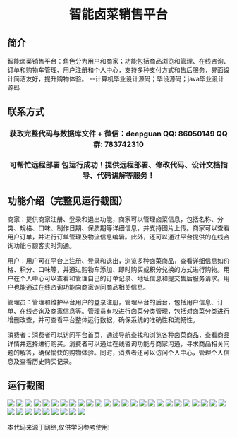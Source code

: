 <p><h1 align="center">智能卤菜销售平台</h1></p>

## 简介
智能卤菜销售平台：角色分为用户和商家；功能包括商品浏览和管理、在线咨询、订单和购物车管理、用户注册和个人中心，支持多种支付方式和售后服务，界面设计简洁友好，提升购物体验。    --计算机毕业设计源码；毕设源码；java毕业设计源码


## 联系方式
<p><h3 align="center">获取完整代码与数据库文件 + 微信：deepguan QQ: 86050149 QQ群: 783742310</h3></p>
<p><h3 align="center">可帮忙远程部署 包运行成功！提供远程部署、修改代码、设计文档指导、代码讲解等服务！</h3></p>

## 功能介绍（完整见运行截图）
商家：提供商家注册、登录和退出功能，商家可以管理卤菜信息，包括名称、分类、规格、口味、制作日期、保质期等详细信息，并支持图片上传。商家可以查看用户订单，并进行订单管理及物流信息编辑。此外，还可以通过平台提供的在线咨询功能与顾客实时沟通。

用户：用户可在平台上注册、登录和退出，浏览多种卤菜商品，查看详细信息如价格、积分、口味等，并通过购物车添加、即时购买或积分兑换的方式进行购物。用户在个人中心可以查看和管理自己的订单记录、地址信息和提交售后服务请求。用户也能通过在线咨询功能向商家询问商品相关信息。

管理员：管理和维护平台用户的登录注册，管理平台的后台，包括用户信息、订单、在线咨询及商家信息等。管理员有权进行卤菜分类管理，包括对卤菜分类进行增删改查，并可查看平台整体运行数据，确保系统的准确性和流畅性。

消费者：消费者可以访问平台首页，通过导航查找和浏览各种卤菜商品，查看商品详情并选择进行购买。消费者可以通过在线咨询功能与商家沟通，寻求商品相关问题的解答，确保愉快的购物体验。同时，消费者还可以访问个人中心，管理个人信息及查看历史购买记录。


## 运行截图
![](img/001.jpg)
![](img/002.jpg)
![](img/003.jpg)
![](img/004.jpg)
![](img/005.jpg)
![](img/006.jpg)
![](img/007.jpg)
![](img/008.jpg)
![](img/009.jpg)
![](img/010.jpg)
![](img/011.jpg)
![](img/012.jpg)
![](img/013.jpg)
![](img/014.jpg)
![](img/015.jpg)
![](img/016.jpg)
![](img/017.jpg)
![](img/018.jpg)
![](img/019.jpg)
![](img/020.jpg)
![](img/021.jpg)
![](img/022.jpg)
![](img/023.jpg)
![](img/024.jpg)
![](img/025.jpg)
![](img/026.jpg)
![](img/027.jpg)
![](img/028.jpg)
![](img/029.jpg)
![](img/030.jpg)
![](img/031.jpg)
![](img/032.jpg)
![](img/033.jpg)
![](img/034.jpg)

<p>本代码来源于网络,仅供学习参考使用!</p>
